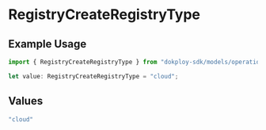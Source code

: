# RegistryCreateRegistryType

## Example Usage

```typescript
import { RegistryCreateRegistryType } from "dokploy-sdk/models/operations";

let value: RegistryCreateRegistryType = "cloud";
```

## Values

```typescript
"cloud"
```
